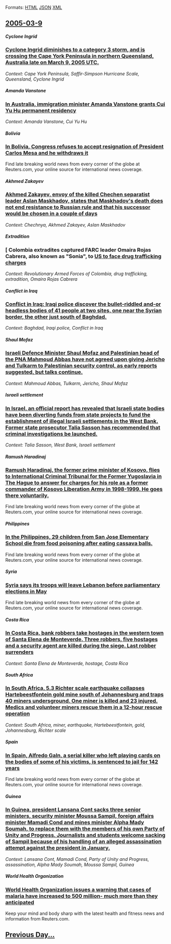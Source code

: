
Formats: [HTML](2005/03/9/index.html)  [JSON](2005/03/9/index.json)  [XML](2005/03/9/index.xml)  

## [2005-03-9](/news/2005/03/9/index.md)

##### Cyclone Ingrid
### [ Cyclone Ingrid diminishes to a category 3 storm, and is crossing the Cape York Peninsula in northern Queensland, Australia late on March 9, 2005 UTC. ](/news/2005/03/9/cyclone-ingrid-diminishes-to-a-category-3-storm-and-is-crossing-the-cape-york-peninsula-in-northern-queensland-australia-late-on-march-9.md)
_Context: Cape York Peninsula, Saffir-Simpson Hurricane Scale, Queensland, Cyclone Ingrid_

##### Amanda Vanstone
### [ In Australia, immigration minister Amanda Vanstone grants Cui Yu Hu permanent residency ](/news/2005/03/9/in-australia-immigration-minister-amanda-vanstone-grants-cui-yu-hu-permanent-residency.md)
_Context: Amanda Vanstone, Cui Yu Hu_

##### Bolivia
### [ In Bolivia, Congress refuses to accept resignation of President Carlos Mesa and he withdraws it ](/news/2005/03/9/in-bolivia-congress-refuses-to-accept-resignation-of-president-carlos-mesa-and-he-withdraws-it.md)
Find late breaking world news from every corner of the globe at Reuters.com, your online source for international news coverage.

##### Akhmed Zakayev
### [ Akhmed Zakayev, envoy of the killed Chechen separatist leader Aslan Maskhadov, states that Maskhadov's death does not end resistance to Russian rule and that his successor would be chosen in a couple of days ](/news/2005/03/9/akhmed-zakayev-envoy-of-the-killed-chechen-separatist-leader-aslan-maskhadov-states-that-maskhadov-s-death-does-not-end-resistance-to-rus.md)
_Context: Chechnya, Akhmed Zakayev, Aslan Maskhadov_

##### Extradition
### [ Colombia extradites captured FARC leader Omaira Rojas Cabrera, also known as "Sonia", to [US to face drug trafficking charges ](/news/2005/03/9/colombia-extradites-captured-farc-leader-omaira-rojas-cabrera-also-known-as-sonia-to-us-to-face-drug-trafficking-charges.md)
_Context: Revolutionary Armed Forces of Colombia, drug trafficking, extradition, Omaira Rojas Cabrera_

##### Conflict in Iraq
### [ Conflict in Iraq: Iraqi police discover the bullet-riddled and-or headless bodies of 41 people at two sites, one near the Syrian border, the other just south of Baghdad. ](/news/2005/03/9/conflict-in-iraq-iraqi-police-discover-the-bullet-riddled-and-or-headless-bodies-of-41-people-at-two-sites-one-near-the-syrian-border-th.md)
_Context: Baghdad, Iraqi police, Conflict in Iraq_

##### Shaul Mofaz
### [ Israeli Defence Minister Shaul Mofaz and Palestinian head of the PNA Mahmoud Abbas have not agreed upon giving Jericho and Tulkarm to Palestinian security control, as early reports suggested, but talks continue. ](/news/2005/03/9/israeli-defence-minister-shaul-mofaz-and-palestinian-head-of-the-pna-mahmoud-abbas-have-not-agreed-upon-giving-jericho-and-tulkarm-to-pales.md)
_Context: Mahmoud Abbas, Tulkarm, Jericho, Shaul Mofaz_

##### Israeli settlement
### [ In Israel, an official report has revealed that Israeli state bodies have been diverting funds from state projects to fund the establishment of illegal Israeli settlements in the West Bank. Former state prosecutor Talia Sasson has recommended that criminal investigations be launched. ](/news/2005/03/9/in-israel-an-official-report-has-revealed-that-israeli-state-bodies-have-been-diverting-funds-from-state-projects-to-fund-the-establishmen.md)
_Context: Talia Sasson, West Bank, Israeli settlement_

##### Ramush Haradinaj
### [ Ramush Haradinaj, the former prime minister of Kosovo, flies to International Criminal Tribunal for the Former Yugoslavia in The Hague to answer for charges for his role as a former commander of Kosovo Liberation Army in 1998-1999. He goes there voluntarily. ](/news/2005/03/9/ramush-haradinaj-the-former-prime-minister-of-kosovo-flies-to-international-criminal-tribunal-for-the-former-yugoslavia-in-the-hague-to-a.md)
Find late breaking world news from every corner of the globe at Reuters.com, your online source for international news coverage.

##### Philippines
### [ In the Philippines, 29 children from San Jose Elementary School die from food poisoning after eating cassava balls. ](/news/2005/03/9/in-the-philippines-29-children-from-san-jose-elementary-school-die-from-food-poisoning-after-eating-cassava-balls.md)
Find late breaking world news from every corner of the globe at Reuters.com, your online source for international news coverage.

##### Syria
### [ Syria says its troops will leave Lebanon before parliamentary elections in May ](/news/2005/03/9/syria-says-its-troops-will-leave-lebanon-before-parliamentary-elections-in-may.md)
Find late breaking world news from every corner of the globe at Reuters.com, your online source for international news coverage.

##### Costa Rica
### [ In Costa Rica, bank robbers take hostages in the western town of Santa Elena de Monteverde. Three robbers, five hostages and a security agent are killed during the siege. Last robber surrenders ](/news/2005/03/9/in-costa-rica-bank-robbers-take-hostages-in-the-western-town-of-santa-elena-de-monteverde-three-robbers-five-hostages-and-a-security-age.md)
_Context: Santa Elena de Monteverde, hostage, Costa Rica_

##### South Africa
### [ In South Africa, 5.3 Richter scale earthquake collapses Hartebeestfontein gold mine south of Johannesburg and traps 40 miners undersground. One miner is killed and 23 injured. Medics and volunteer miners rescue them in a 12-hour rescue operation ](/news/2005/03/9/in-south-africa-5-3-richter-scale-earthquake-collapses-hartebeestfontein-gold-mine-south-of-johannesburg-and-traps-40-miners-undersground.md)
_Context: South Africa, miner, earthquake, Hartebeestfontein, gold, Johannesburg, Richter scale_

##### Spain
### [ In Spain, Alfredo Galn, a serial killer who left playing cards on the bodies of some of his victims, is sentenced to jail for 142 years ](/news/2005/03/9/in-spain-alfredo-galan-a-serial-killer-who-left-playing-cards-on-the-bodies-of-some-of-his-victims-is-sentenced-to-jail-for-142-years.md)
Find late breaking world news from every corner of the globe at Reuters.com, your online source for international news coverage.

##### Guinea
### [ In Guinea, president Lansana Cont sacks three senior ministers, security minister Moussa Sampil, foreign affairs minister Mamadi Cond and mines minister Alpha Mady Soumah, to replace them with the members of his own Party of Unity and Progress. Journalists and students welcome sacking of Sampil because of his handling of an alleged assassination attempt against the president in January. ](/news/2005/03/9/in-guinea-president-lansana-conte-sacks-three-senior-ministers-security-minister-moussa-sampil-foreign-affairs-minister-mamadi-conde-and.md)
_Context: Lansana Cont, Mamadi Cond, Party of Unity and Progress, assassination, Alpha Mady Soumah, Moussa Sampil, Guinea_

##### World Health Organization
### [ World Health Organization issues a warning that cases of malaria have increased to 500 million- much more than they anticipated ](/news/2005/03/9/world-health-organization-issues-a-warning-that-cases-of-malaria-have-increased-to-500-million-much-more-than-they-anticipated.md)
Keep your mind and body sharp with the latest health and fitness news and information from Reuters.com.

## [Previous Day...](/news/2005/03/8/index.md)

